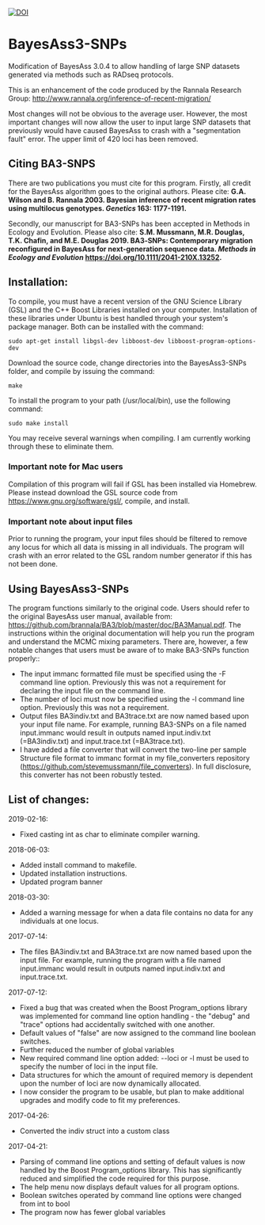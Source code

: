 [![DOI](https://zenodo.org/badge/89026759.svg)](https://zenodo.org/badge/latestdoi/89026759)

# BayesAss3-SNPs
Modification of BayesAss 3.0.4 to allow handling of large SNP datasets generated via methods such as RADseq protocols.

This is an enhancement of the code produced by the Rannala Research Group: http://www.rannala.org/inference-of-recent-migration/

Most changes will not be obvious to the average user.  However, the most important changes will now allow the user to input large SNP datasets that previously would have caused BayesAss to crash with a "segmentation fault" error.  The upper limit of 420 loci has been removed.

## Citing BA3-SNPS

There are two publications you must cite for this program. Firstly, all credit for the BayesAss algorithm goes to the original authors.  Please cite: **G.A. Wilson and B. Rannala 2003. Bayesian inference of recent migration rates using multilocus genotypes. *Genetics* 163: 1177-1191.**

Secondly, our manuscript for BA3-SNPs has been accepted in Methods in Ecology and Evolution.  Please also cite: **S.M. Mussmann, M.R. Douglas, T.K. Chafin, and M.E. Douglas 2019. BA3‐SNPs: Contemporary migration reconfigured in BayesAss for next‐generation sequence data. *Methods in Ecology and Evolution* https://doi.org/10.1111/2041-210X.13252.**

## Installation:

To compile, you must have a recent version of the GNU Science Library (GSL) and the C++ Boost Libraries installed on your computer.  Installation of these libraries under Ubuntu is best handled through your system's package manager.  Both can be installed with the command:

`sudo apt-get install libgsl-dev libboost-dev libboost-program-options-dev`

Download the source code, change directories into the BayesAss3-SNPs folder, and compile by issuing the command:

`make`

To install the program to your path (/usr/local/bin), use the following command:

`sudo make install`

You may receive several warnings when compiling.  I am currently working through these to eliminate them.

### Important note for Mac users
Compilation of this program will fail if GSL has been installed via Homebrew.  Please instead download the GSL source code from https://www.gnu.org/software/gsl/, compile, and install.  

### Important note about input files
Prior to running the program, your input files should be filtered to remove any locus for which all data is missing in all individuals.  The program will crash with an error related to the GSL random number generator if this has not been done.

## Using BayesAss3-SNPs

The program functions similarly to the original code. Users should refer to the original BayesAss user manual, available from: https://github.com/brannala/BA3/blob/master/doc/BA3Manual.pdf. The instructions within the original documentation will help you run the program and understand the MCMC mixing parameters. There are, however, a few notable changes that users must be aware of to make BA3-SNPs function properly::
* The input immanc formatted file must be specified using the -F command line option.  Previously this was not a requirement for declaring the input file on the command line.
* The number of loci must now be specified using the -l command line option.  Previously this was not a requirement.
* Output files BA3indiv.txt and BA3trace.txt are now named based upon your input file name.  For example, running BA3-SNPs on a file named input.immanc would result in outputs named input.indiv.txt (=BA3indiv.txt) and input.trace.txt (=BA3trace.txt).
* I have added a file converter that will convert the two-line per sample Structure file format to immanc format in my file_converters repository (https://github.com/stevemussmann/file_converters).  In full disclosure, this converter has not been robustly tested.

## List of changes:
2019-02-16:
* Fixed casting int as char to eliminate compiler warning.

2018-06-03:
* Added install command to makefile.
* Updated installation instructions.
* Updated program banner

2018-03-30:
* Added a warning message for when a data file contains no data for any individuals at one locus.

2017-07-14:
* The files BA3indiv.txt and BA3trace.txt are now named based upon the input file.  For example, running the program with a file named input.immanc would result in outputs named input.indiv.txt and input.trace.txt.

2017-07-12:
* Fixed a bug that was created when the Boost Program_options library was implemented for command line option handling - the "debug" and "trace" options had accidentally switched with one another.
* Default values of "false" are now assigned to the command line boolean switches.
* Further reduced the number of global variables
* New required command line option added: --loci or -l must be used to specify the number of loci in the input file.
* Data structures for which the amount of required memory is dependent upon the number of loci are now dynamically allocated.
* I now consider the program to be usable, but plan to make additional upgrades and modify code to fit my preferences.

2017-04-26:
* Converted the indiv struct into a custom class

2017-04-21: 
* Parsing of command line options and setting of default values is now handled by the Boost Program_options library.  This has significantly reduced and simplified the code required for this purpose.
* The help menu now displays default values for all program options.
* Boolean switches operated by command line options were changed from int to bool
* The program now has fewer global variables
